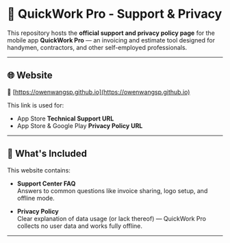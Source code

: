 # 📱 QuickWork Pro - Support & Privacy

This repository hosts the **official support and privacy policy page** for the mobile app **QuickWork Pro** — an invoicing and estimate tool designed for handymen, contractors, and other self-employed professionals.

---

## 🌐 Website

🔗 [https://owenwangsp.github.io](https://owenwangsp.github.io)

This link is used for:

- App Store **Technical Support URL**
- App Store & Google Play **Privacy Policy URL**

---

## 📄 What's Included

This website contains:

- **Support Center FAQ**  
  Answers to common questions like invoice sharing, logo setup, and offline mode.

- **Privacy Policy**  
  Clear explanation of data usage (or lack thereof) — QuickWork Pro collects no user data and works fully offline.

---
